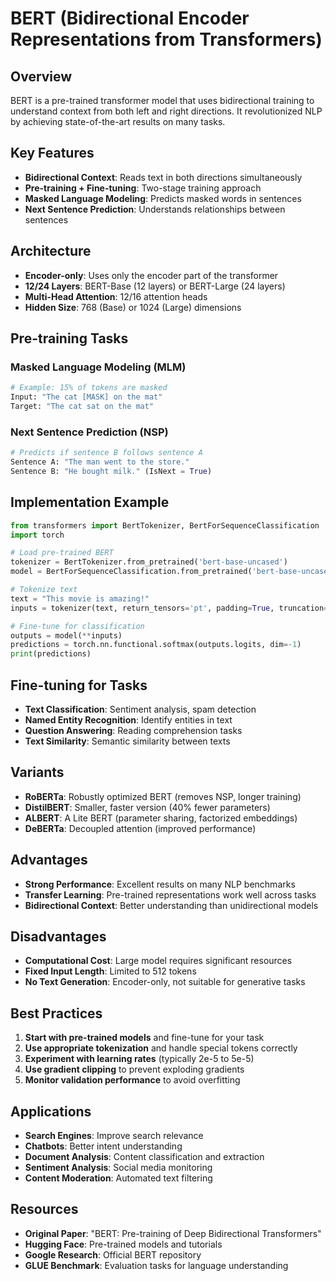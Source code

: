 # BERT (Bidirectional Encoder Representations from Transformers)

## Overview
BERT is a pre-trained transformer model that uses bidirectional training to understand context from both left and right directions. It revolutionized NLP by achieving state-of-the-art results on many tasks.

## Key Features
- **Bidirectional Context**: Reads text in both directions simultaneously
- **Pre-training + Fine-tuning**: Two-stage training approach
- **Masked Language Modeling**: Predicts masked words in sentences
- **Next Sentence Prediction**: Understands relationships between sentences

## Architecture
- **Encoder-only**: Uses only the encoder part of the transformer
- **12/24 Layers**: BERT-Base (12 layers) or BERT-Large (24 layers)
- **Multi-Head Attention**: 12/16 attention heads
- **Hidden Size**: 768 (Base) or 1024 (Large) dimensions

## Pre-training Tasks
### Masked Language Modeling (MLM)
```python
# Example: 15% of tokens are masked
Input: "The cat [MASK] on the mat"
Target: "The cat sat on the mat"
```

### Next Sentence Prediction (NSP)
```python
# Predicts if sentence B follows sentence A
Sentence A: "The man went to the store."
Sentence B: "He bought milk." (IsNext = True)
```

## Implementation Example
```python
from transformers import BertTokenizer, BertForSequenceClassification
import torch

# Load pre-trained BERT
tokenizer = BertTokenizer.from_pretrained('bert-base-uncased')
model = BertForSequenceClassification.from_pretrained('bert-base-uncased', num_labels=2)

# Tokenize text
text = "This movie is amazing!"
inputs = tokenizer(text, return_tensors='pt', padding=True, truncation=True)

# Fine-tune for classification
outputs = model(**inputs)
predictions = torch.nn.functional.softmax(outputs.logits, dim=-1)
print(predictions)
```

## Fine-tuning for Tasks
- **Text Classification**: Sentiment analysis, spam detection
- **Named Entity Recognition**: Identify entities in text
- **Question Answering**: Reading comprehension tasks
- **Text Similarity**: Semantic similarity between texts

## Variants
- **RoBERTa**: Robustly optimized BERT (removes NSP, longer training)
- **DistilBERT**: Smaller, faster version (40% fewer parameters)
- **ALBERT**: A Lite BERT (parameter sharing, factorized embeddings)
- **DeBERTa**: Decoupled attention (improved performance)

## Advantages
- **Strong Performance**: Excellent results on many NLP benchmarks
- **Transfer Learning**: Pre-trained representations work well across tasks
- **Bidirectional Context**: Better understanding than unidirectional models

## Disadvantages
- **Computational Cost**: Large model requires significant resources
- **Fixed Input Length**: Limited to 512 tokens
- **No Text Generation**: Encoder-only, not suitable for generative tasks

## Best Practices
1. **Start with pre-trained models** and fine-tune for your task
2. **Use appropriate tokenization** and handle special tokens correctly
3. **Experiment with learning rates** (typically 2e-5 to 5e-5)
4. **Use gradient clipping** to prevent exploding gradients
5. **Monitor validation performance** to avoid overfitting

## Applications
- **Search Engines**: Improve search relevance
- **Chatbots**: Better intent understanding
- **Document Analysis**: Content classification and extraction
- **Sentiment Analysis**: Social media monitoring
- **Content Moderation**: Automated text filtering

## Resources
- **Original Paper**: "BERT: Pre-training of Deep Bidirectional Transformers"
- **Hugging Face**: Pre-trained models and tutorials
- **Google Research**: Official BERT repository
- **GLUE Benchmark**: Evaluation tasks for language understanding
